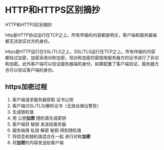 # HTTP和HTTPS区别摘抄


HTTP和HTTPS区别摘抄
<!--more-->


http是HTTP协议运行在TCP之上。所有传输的内容都是明文，客户端和服务器端都无法验证对方的身份。

https是HTTP运行在SSL/TLS之上，SSL/TLS运行在TCP之上。所有传输的内容都经过加密，加密采用对称加密，但对称加密的密钥用服务器方的证书进行了非对称加密。此外客户端可以验证服务器端的身份，如果配置了客户端验证，服务器方也可以验证客户端的身份。


## https加密过程

1. 客户端请求服务器获取 证书公钥
2. 客户端(SSL/TLS)解析证书（无效会弹出警告）
3. 生成随机值
4. 用 公钥**加密** 随机值生成密钥
5. 客户端将 秘钥 发送给服务器
6. 服务端用 私钥 解密 秘钥 得到随机值
7. 将信息和随机值混合在一起 进行对称**加密**
8. 将**加密**的内容发送给客户端





